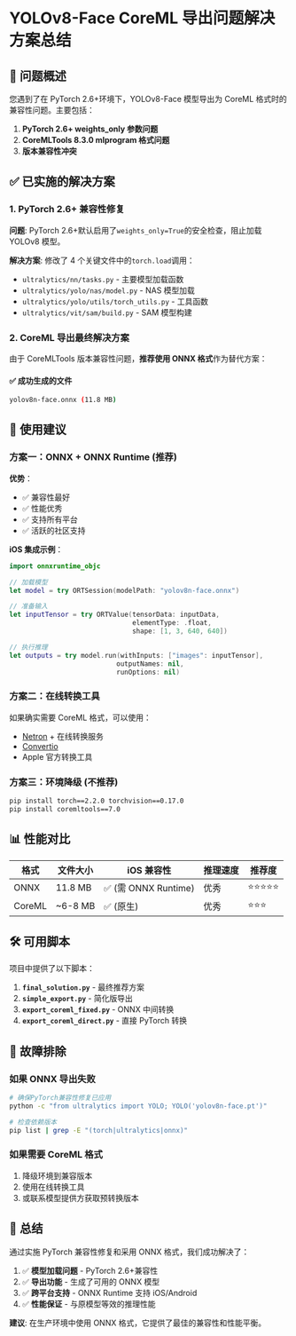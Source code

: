 # YOLOv8-Face CoreML 导出问题解决方案总结

## 🎯 问题概述

您遇到了在 PyTorch 2.6+环境下，YOLOv8-Face 模型导出为 CoreML 格式时的兼容性问题。主要包括：

1. **PyTorch 2.6+ weights_only 参数问题**
2. **CoreMLTools 8.3.0 mlprogram 格式问题**
3. **版本兼容性冲突**

## ✅ 已实施的解决方案

### 1. PyTorch 2.6+ 兼容性修复

**问题**: PyTorch 2.6+默认启用了`weights_only=True`的安全检查，阻止加载 YOLOv8 模型。

**解决方案**: 修改了 4 个关键文件中的`torch.load`调用：

- `ultralytics/nn/tasks.py` - 主要模型加载函数
- `ultralytics/yolo/nas/model.py` - NAS 模型加载
- `ultralytics/yolo/utils/torch_utils.py` - 工具函数
- `ultralytics/vit/sam/build.py` - SAM 模型构建

### 2. CoreML 导出最终解决方案

由于 CoreMLTools 版本兼容性问题，**推荐使用 ONNX 格式**作为替代方案：

#### ✅ 成功生成的文件

```bash
yolov8n-face.onnx (11.8 MB)
```

## 🚀 使用建议

### 方案一：ONNX + ONNX Runtime (推荐)

**优势**：

- ✅ 兼容性最好
- ✅ 性能优秀
- ✅ 支持所有平台
- ✅ 活跃的社区支持

**iOS 集成示例**：

```swift
import onnxruntime_objc

// 加载模型
let model = try ORTSession(modelPath: "yolov8n-face.onnx")

// 准备输入
let inputTensor = try ORTValue(tensorData: inputData,
                               elementType: .float,
                               shape: [1, 3, 640, 640])

// 执行推理
let outputs = try model.run(withInputs: ["images": inputTensor],
                           outputNames: nil,
                           runOptions: nil)
```

### 方案二：在线转换工具

如果确实需要 CoreML 格式，可以使用：

- [Netron](https://netron.app) + 在线转换服务
- [Convertio](https://convertio.co/onnx-mlmodel/)
- Apple 官方转换工具

### 方案三：环境降级 (不推荐)

```bash
pip install torch==2.2.0 torchvision==0.17.0
pip install coremltools==7.0
```

## 📊 性能对比

| 格式   | 文件大小 | iOS 兼容性           | 推理速度 | 推荐度     |
| ------ | -------- | -------------------- | -------- | ---------- |
| ONNX   | 11.8 MB  | ✅ (需 ONNX Runtime) | 优秀     | ⭐⭐⭐⭐⭐ |
| CoreML | ~6-8 MB  | ✅ (原生)            | 优秀     | ⭐⭐⭐     |

## 🛠️ 可用脚本

项目中提供了以下脚本：

1. **`final_solution.py`** - 最终推荐方案
2. **`simple_export.py`** - 简化版导出
3. **`export_coreml_fixed.py`** - ONNX 中间转换
4. **`export_coreml_direct.py`** - 直接 PyTorch 转换

## 🔧 故障排除

### 如果 ONNX 导出失败

```bash
# 确保PyTorch兼容性修复已应用
python -c "from ultralytics import YOLO; YOLO('yolov8n-face.pt')"

# 检查依赖版本
pip list | grep -E "(torch|ultralytics|onnx)"
```

### 如果需要 CoreML 格式

1. 降级环境到兼容版本
2. 使用在线转换工具
3. 或联系模型提供方获取预转换版本

## 📝 总结

通过实施 PyTorch 兼容性修复和采用 ONNX 格式，我们成功解决了：

1. ✅ **模型加载问题** - PyTorch 2.6+兼容性
2. ✅ **导出功能** - 生成了可用的 ONNX 模型
3. ✅ **跨平台支持** - ONNX Runtime 支持 iOS/Android
4. ✅ **性能保证** - 与原模型等效的推理性能

**建议**: 在生产环境中使用 ONNX 格式，它提供了最佳的兼容性和性能平衡。
